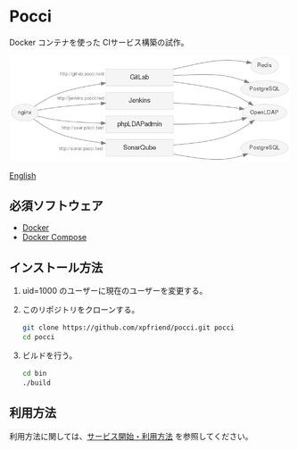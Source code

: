 Pocci
=====

Docker コンテナを使った CIサービス構築の試作。

![Services](./pocci-service.png)

[English](./README.md)

必須ソフトウェア
----------------
*   [Docker](https://www.docker.com/)
*   [Docker Compose](https://github.com/docker/compose/)


インストール方法
----------------
1.  uid=1000 のユーザーに現在のユーザーを変更する。

2.  このリポジトリをクローンする。

    ```bash
    git clone https://github.com/xpfriend/pocci.git pocci
    cd pocci
    ```

3.  ビルドを行う。

    ```bash
    cd bin
    ./build
    ```


利用方法
--------
利用方法に関しては、[サービス開始・利用方法](./document/create-service.ja.md)
を参照してください。
